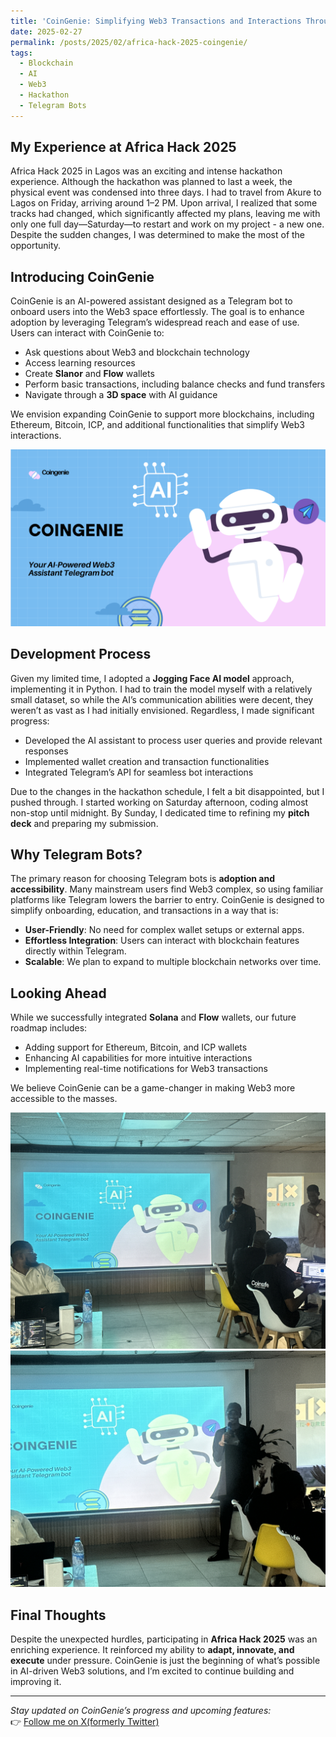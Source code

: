 ```yaml
---
title: 'CoinGenie: Simplifying Web3 Transactions and Interactions Through AI and Telegram Bots'
date: 2025-02-27
permalink: /posts/2025/02/africa-hack-2025-coingenie/
tags:
  - Blockchain
  - AI
  - Web3
  - Hackathon
  - Telegram Bots
---
```


## My Experience at Africa Hack 2025

Africa Hack 2025 in Lagos was an exciting and intense hackathon experience. Although the hackathon was planned to last a week, the physical event was condensed into three days. I had to travel from Akure to Lagos on Friday, arriving around 1–2 PM. Upon arrival, I realized that some tracks had changed, which significantly affected my plans, leaving me with only one full day—Saturday—to restart and work on my project - a new one. Despite the sudden changes, I was determined to make the most of the opportunity.

## Introducing CoinGenie

CoinGenie is an AI-powered assistant designed as a Telegram bot to onboard users into the Web3 space effortlessly. The goal is to enhance adoption by leveraging Telegram’s widespread reach and ease of use. Users can interact with CoinGenie to:

- Ask questions about Web3 and blockchain technology
- Access learning resources
- Create **Slanor** and **Flow** wallets
- Perform basic transactions, including balance checks and fund transfers
- Navigate through a **3D space** with AI guidance

We envision expanding CoinGenie to support more blockchains, including Ethereum, Bitcoin, ICP, and additional functionalities that simplify Web3 interactions.

![CoinGenie Screenshot](/images/coingenie-demo.png)

## Development Process

Given my limited time, I adopted a **Jogging Face AI model** approach, implementing it in Python. I had to train the model myself with a relatively small dataset, so while the AI’s communication abilities were decent, they weren’t as vast as I had initially envisioned. Regardless, I made significant progress:

- Developed the AI assistant to process user queries and provide relevant responses
- Implemented wallet creation and transaction functionalities
- Integrated Telegram’s API for seamless bot interactions

Due to the changes in the hackathon schedule, I felt a bit disappointed, but I pushed through. I started working on Saturday afternoon, coding almost non-stop until midnight. By Sunday, I dedicated time to refining my **pitch deck** and preparing my submission.

## Why Telegram Bots?

The primary reason for choosing Telegram bots is **adoption and accessibility**. Many mainstream users find Web3 complex, so using familiar platforms like Telegram lowers the barrier to entry. CoinGenie is designed to simplify onboarding, education, and transactions in a way that is:

- **User-Friendly**: No need for complex wallet setups or external apps.
- **Effortless Integration**: Users can interact with blockchain features directly within Telegram.
- **Scalable**: We plan to expand to multiple blockchain networks over time.

## Looking Ahead

While we successfully integrated **Solana** and **Flow** wallets, our future roadmap includes:

- Adding support for Ethereum, Bitcoin, and ICP wallets
- Enhancing AI capabilities for more intuitive interactions
- Implementing real-time notifications for Web3 transactions

We believe CoinGenie can be a game-changer in making Web3 more accessible to the masses.

![Hackathon Pitch](/images/hackathon.JPG)
![Hackathon Pitch](/images/hackathon2.JPG)

## Final Thoughts

Despite the unexpected hurdles, participating in **Africa Hack 2025** was an enriching experience. It reinforced my ability to **adapt, innovate, and execute** under pressure. CoinGenie is just the beginning of what’s possible in AI-driven Web3 solutions, and I’m excited to continue building and improving it.


---

*Stay updated on CoinGenie’s progress and upcoming features:*  
👉 [Follow me on X(formerly Twitter)](https://x.com/aj_success)